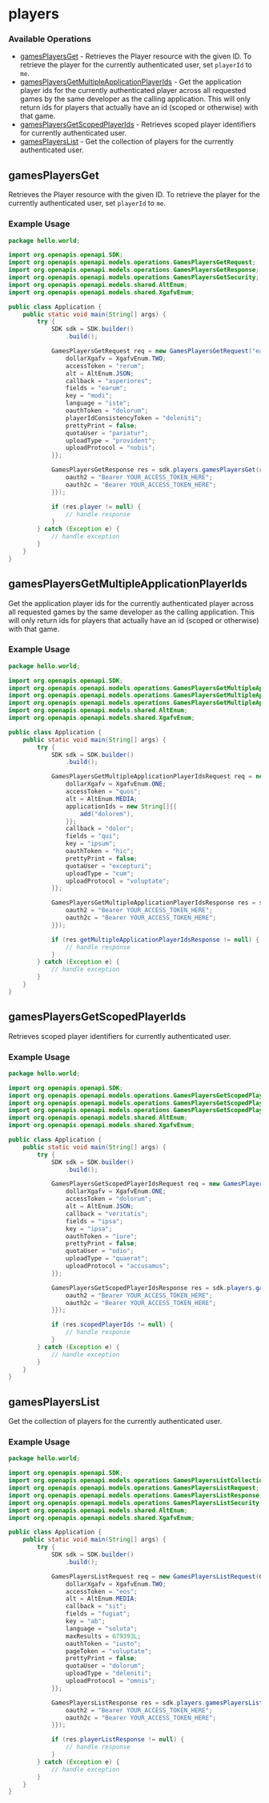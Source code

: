 # players

### Available Operations

* [gamesPlayersGet](#gamesplayersget) - Retrieves the Player resource with the given ID. To retrieve the player for the currently authenticated user, set `playerId` to `me`.
* [gamesPlayersGetMultipleApplicationPlayerIds](#gamesplayersgetmultipleapplicationplayerids) - Get the application player ids for the currently authenticated player across all requested games by the same developer as the calling application. This will only return ids for players that actually have an id (scoped or otherwise) with that game.
* [gamesPlayersGetScopedPlayerIds](#gamesplayersgetscopedplayerids) - Retrieves scoped player identifiers for currently authenticated user.
* [gamesPlayersList](#gamesplayerslist) - Get the collection of players for the currently authenticated user.

## gamesPlayersGet

Retrieves the Player resource with the given ID. To retrieve the player for the currently authenticated user, set `playerId` to `me`.

### Example Usage

```java
package hello.world;

import org.openapis.openapi.SDK;
import org.openapis.openapi.models.operations.GamesPlayersGetRequest;
import org.openapis.openapi.models.operations.GamesPlayersGetResponse;
import org.openapis.openapi.models.operations.GamesPlayersGetSecurity;
import org.openapis.openapi.models.shared.AltEnum;
import org.openapis.openapi.models.shared.XgafvEnum;

public class Application {
    public static void main(String[] args) {
        try {
            SDK sdk = SDK.builder()
                .build();

            GamesPlayersGetRequest req = new GamesPlayersGetRequest("eaque") {{
                dollarXgafv = XgafvEnum.TWO;
                accessToken = "rerum";
                alt = AltEnum.JSON;
                callback = "asperiores";
                fields = "earum";
                key = "modi";
                language = "iste";
                oauthToken = "dolorum";
                playerIdConsistencyToken = "deleniti";
                prettyPrint = false;
                quotaUser = "pariatur";
                uploadType = "provident";
                uploadProtocol = "nobis";
            }};            

            GamesPlayersGetResponse res = sdk.players.gamesPlayersGet(req, new GamesPlayersGetSecurity("libero", "delectus") {{
                oauth2 = "Bearer YOUR_ACCESS_TOKEN_HERE";
                oauth2c = "Bearer YOUR_ACCESS_TOKEN_HERE";
            }});

            if (res.player != null) {
                // handle response
            }
        } catch (Exception e) {
            // handle exception
        }
    }
}
```

## gamesPlayersGetMultipleApplicationPlayerIds

Get the application player ids for the currently authenticated player across all requested games by the same developer as the calling application. This will only return ids for players that actually have an id (scoped or otherwise) with that game.

### Example Usage

```java
package hello.world;

import org.openapis.openapi.SDK;
import org.openapis.openapi.models.operations.GamesPlayersGetMultipleApplicationPlayerIdsRequest;
import org.openapis.openapi.models.operations.GamesPlayersGetMultipleApplicationPlayerIdsResponse;
import org.openapis.openapi.models.operations.GamesPlayersGetMultipleApplicationPlayerIdsSecurity;
import org.openapis.openapi.models.shared.AltEnum;
import org.openapis.openapi.models.shared.XgafvEnum;

public class Application {
    public static void main(String[] args) {
        try {
            SDK sdk = SDK.builder()
                .build();

            GamesPlayersGetMultipleApplicationPlayerIdsRequest req = new GamesPlayersGetMultipleApplicationPlayerIdsRequest() {{
                dollarXgafv = XgafvEnum.ONE;
                accessToken = "quos";
                alt = AltEnum.MEDIA;
                applicationIds = new String[]{{
                    add("dolorem"),
                }};
                callback = "dolor";
                fields = "qui";
                key = "ipsum";
                oauthToken = "hic";
                prettyPrint = false;
                quotaUser = "excepturi";
                uploadType = "cum";
                uploadProtocol = "voluptate";
            }};            

            GamesPlayersGetMultipleApplicationPlayerIdsResponse res = sdk.players.gamesPlayersGetMultipleApplicationPlayerIds(req, new GamesPlayersGetMultipleApplicationPlayerIdsSecurity("dignissimos", "reiciendis") {{
                oauth2 = "Bearer YOUR_ACCESS_TOKEN_HERE";
                oauth2c = "Bearer YOUR_ACCESS_TOKEN_HERE";
            }});

            if (res.getMultipleApplicationPlayerIdsResponse != null) {
                // handle response
            }
        } catch (Exception e) {
            // handle exception
        }
    }
}
```

## gamesPlayersGetScopedPlayerIds

Retrieves scoped player identifiers for currently authenticated user.

### Example Usage

```java
package hello.world;

import org.openapis.openapi.SDK;
import org.openapis.openapi.models.operations.GamesPlayersGetScopedPlayerIdsRequest;
import org.openapis.openapi.models.operations.GamesPlayersGetScopedPlayerIdsResponse;
import org.openapis.openapi.models.operations.GamesPlayersGetScopedPlayerIdsSecurity;
import org.openapis.openapi.models.shared.AltEnum;
import org.openapis.openapi.models.shared.XgafvEnum;

public class Application {
    public static void main(String[] args) {
        try {
            SDK sdk = SDK.builder()
                .build();

            GamesPlayersGetScopedPlayerIdsRequest req = new GamesPlayersGetScopedPlayerIdsRequest() {{
                dollarXgafv = XgafvEnum.ONE;
                accessToken = "dolorum";
                alt = AltEnum.JSON;
                callback = "veritatis";
                fields = "ipsa";
                key = "ipsa";
                oauthToken = "iure";
                prettyPrint = false;
                quotaUser = "odio";
                uploadType = "quaerat";
                uploadProtocol = "accusamus";
            }};            

            GamesPlayersGetScopedPlayerIdsResponse res = sdk.players.gamesPlayersGetScopedPlayerIds(req, new GamesPlayersGetScopedPlayerIdsSecurity("quidem", "voluptatibus") {{
                oauth2 = "Bearer YOUR_ACCESS_TOKEN_HERE";
                oauth2c = "Bearer YOUR_ACCESS_TOKEN_HERE";
            }});

            if (res.scopedPlayerIds != null) {
                // handle response
            }
        } catch (Exception e) {
            // handle exception
        }
    }
}
```

## gamesPlayersList

Get the collection of players for the currently authenticated user.

### Example Usage

```java
package hello.world;

import org.openapis.openapi.SDK;
import org.openapis.openapi.models.operations.GamesPlayersListCollectionEnum;
import org.openapis.openapi.models.operations.GamesPlayersListRequest;
import org.openapis.openapi.models.operations.GamesPlayersListResponse;
import org.openapis.openapi.models.operations.GamesPlayersListSecurity;
import org.openapis.openapi.models.shared.AltEnum;
import org.openapis.openapi.models.shared.XgafvEnum;

public class Application {
    public static void main(String[] args) {
        try {
            SDK sdk = SDK.builder()
                .build();

            GamesPlayersListRequest req = new GamesPlayersListRequest(GamesPlayersListCollectionEnum.VISIBLE) {{
                dollarXgafv = XgafvEnum.TWO;
                accessToken = "eos";
                alt = AltEnum.MEDIA;
                callback = "sit";
                fields = "fugiat";
                key = "ab";
                language = "soluta";
                maxResults = 679393L;
                oauthToken = "iusto";
                pageToken = "voluptate";
                prettyPrint = false;
                quotaUser = "dolorum";
                uploadType = "deleniti";
                uploadProtocol = "omnis";
            }};            

            GamesPlayersListResponse res = sdk.players.gamesPlayersList(req, new GamesPlayersListSecurity("necessitatibus", "distinctio") {{
                oauth2 = "Bearer YOUR_ACCESS_TOKEN_HERE";
                oauth2c = "Bearer YOUR_ACCESS_TOKEN_HERE";
            }});

            if (res.playerListResponse != null) {
                // handle response
            }
        } catch (Exception e) {
            // handle exception
        }
    }
}
```
